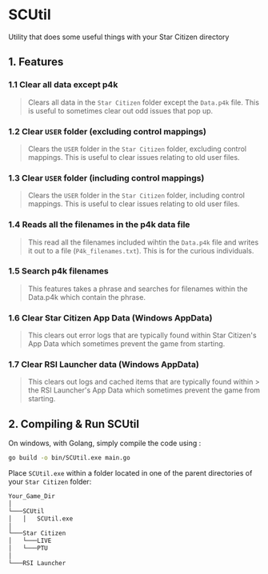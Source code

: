 # SCUtil

Utility that does some useful things with your Star Citizen directory

## 1. Features

### 1.1 Clear all data except p4k

> Clears all data in the `Star Citizen` folder except the `Data.p4k` file. This is useful
> to sometimes clear out odd issues that pop up.

### 1.2 Clear `USER` folder (excluding control mappings)

> Clears the `USER` folder in the `Star Citizen` folder, excluding control mappings. This
> is useful to clear issues relating to old user files.

### 1.3 Clear `USER` folder (including control mappings)

> Clears the `USER` folder in the `Star Citizen` folder, including control mappings. This
> is useful to clear issues relating to old user files.

### 1.4 Reads all the filenames in the p4k data file

> This read all the filenames included wihtin the `Data.p4k` file and
> writes it out to a file (`P4k_filenames.txt`). This is for the curious
> individuals.

### 1.5 Search p4k filenames

> This features takes a phrase and searches for filenames within the
> Data.p4k which contain the phrase.

### 1.6 Clear Star Citizen App Data (Windows AppData)

> This clears out error logs that are typically found within Star
> Citizen's App Data which sometimes prevent the game from starting.

### 1.7 Clear RSI Launcher data (Windows AppData)

> This clears out logs and cached items that are typically found within > the RSI Launcher's App Data which sometimes prevent the game from
> starting.

## 2. Compiling & Run SCUtil

On windows, with Golang, simply compile the code using :

```bash
go build -o bin/SCUtil.exe main.go
```

Place `SCUtil.exe` within a folder located in one of the parent directories of your `Star Citizen` folder:

```txt
Your_Game_Dir
│
└───SCUtil
│   │   SCUtil.exe
│   
└───Star Citizen
│   └───LIVE
│   └───PTU
│
└───RSI Launcher
```
